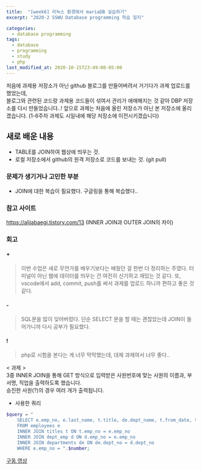 ```yaml
---
title:  "[week6] 리눅스 환경에서 mariaDB 실습하기"
excerpt: "2020-2 SSWU Database programming 학습 일지"

categories:
  - database programming
tags:
  - database
  - programming
  - study
  - php
last_modified_at: 2020-10-15T23:49:00-05:00
---
```


처음에 과제용 저장소가 아닌 github 블로그를 만들어버려서 거기다가 과제 업로드를 했었는데,  
블로그와 관련된 코드랑 과제용 코드들이 섞여서 관리가 애매해지는 것 같아 DBP 저장소를 다시 만들었습니다..! 
앞으로 과제는 처음에 올린 저장소가 아닌 본 저장소에 올리겠습니다. (1-6주차 과제도 시일내에 해당 저장소에 이전시키겠습니다)    

## 새로 배운 내용
- TABLE를 JOIN하여 웹상에 띄우는 것.
- 로컬 저장소에서 github의 원격 저장소로 코드를 보내는 것. (git pull)

### 문제가 생기거나 고민한 부분
- JOIN에 대한 복습이 필요했다. 구글링을 통해 복습했다..

### 참고 사이트
https://aljjabaegi.tistory.com/13 (INNER JOIN과 OUTER JOIN의 차이)

### 회고
#### +
> 이번 수업은 새로 무언가를 배우기보다는 배웠던 걸 한번 더 정리하는 주였다. 터미널이 아닌 웹에 데이터를 띄우는 건 여전히 신기하고 재밌는 것 같다. 또, vscode에서 add, commit, push를 써서 과제를 업로드 하니까 편하고 좋은 것 같다.
#### -
> SQL문을 많이 잊어버렸다. 단순 SELECT 문을 할 때는 괜찮았는데 JOIN이 들어가니까 다시 공부가 필요했다.
#### !
> php로 시험을 본다는 게 너무 막막했는데, 대체 과제여서 너무 좋다..



< 과제 >  
3중 INNER JOIN을 통해 GET 방식으로 입력받은 사원번호에 맞는 사원의 이름과, 부서명, 직업을 출력하도록 했습니다.  
승진한 사원(?)의 경우 여러 개가 출력됩니다.

* 사용한 쿼리
~~~php
$query = "
    SELECT e.emp_no, e.last_name, t.title, de.dept_name, t.from_date, t.to_date 
    FROM employees e 
    INNER JOIN titles t ON t.emp_no = e.emp_no 
    INNER JOIN dept_emp d ON d.emp_no = e.emp_no
    INNER JOIN departments de ON de.dept_no = d.dept_no
    WHERE e.emp_no = ".$number;
~~~

[구동 영상](https://youtu.be/1k4QAD4aeCg)
